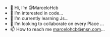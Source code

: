 - 👋 Hi, I’m @MarceloHcb
- 👀 I’m interested in code...
- 🌱 I’m currently learning Js...
- 💞️ I’m looking to collaborate on every Place ...
- 📫 How to reach me marcelohcb@msn.com...

<!---
MarceloHcb/MarceloHcb is a ✨ special ✨ repository because its `README.md` (this file) appears on your GitHub profile.
You can click the Preview link to take a look at your changes.
--->
